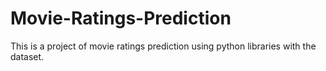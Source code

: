 # Movie-Ratings-Prediction
This is a project of movie ratings prediction using python libraries with the dataset.
